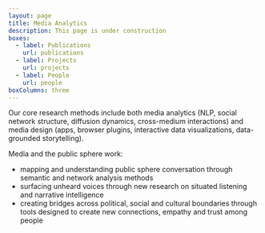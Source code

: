 ```yaml
---
layout: page
title: Media Analytics
description: This page is under construction
boxes:
  - label: Publications
    url: publications
  - label: Projects
    url: projects
  - label: People
    url: people
boxColumns: three
---
```


Our core research methods include both media analytics (NLP, social network structure, diffusion dynamics, cross-medium interactions) and media design (apps, browser plugins, interactive data visualizations, data-grounded storytelling). 

Media and the public sphere work: 
- mapping and understanding public sphere conversation through semantic and network analysis methods
- surfacing unheard voices through new research on situated listening and narrative intelligence
- creating bridges across political, social and cultural boundaries through tools designed to create new connections, empathy and trust among people  

